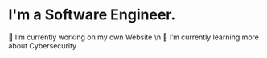 # I'm a Software Engineer.
🔭 I’m currently working on my own Website \n 🌱 I’m currently learning more about Cybersecurity
